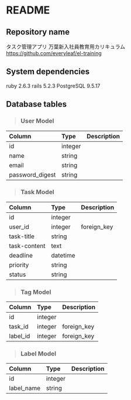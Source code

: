 # README

## Repository name
  タスク管理アプリ
  万葉新入社員教育用カリキュラム <https://github.com/everyleaf/el-training>

## System dependencies
  ruby 2.6.3
  rails 5.2.3
  PostgreSQL 9.5.17

## Database tables
>### User Model

| Column | Type | Description |
| :--- | :--- | :--- |
| id | integer | |
| name | string | |
| email | string | |
| password_digest | string | |

>### Task Model

| Column | Type | Description |
| :--- | :--- | :--- |
| id | integer | |
| user_id | integer | foreign_key |
| task-title | string | |
| task-content | text | |
| deadline | datetime | |
| priority | string | |
| status | string | |

>### Tag Model

| Column | Type | Description |
| :--- | :--- | :--- |
| id | integer | |
| task_id | integer | foreign_key |
| label_id | integer | foreign_key |

>### Label Model

| Column | Type | Description |
| :--- | :--- | :--- |
| id | integer | |
| label_name | string | |
